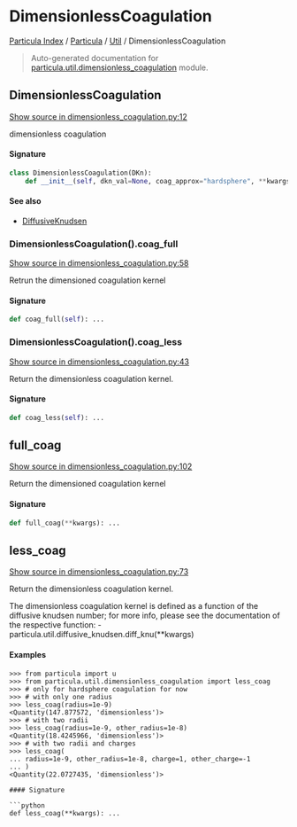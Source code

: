 # DimensionlessCoagulation

[Particula Index](../../README.md#particula-index) / [Particula](../index.md#particula) / [Util](./index.md#util) / DimensionlessCoagulation

> Auto-generated documentation for [particula.util.dimensionless_coagulation](../../../../particula/util/dimensionless_coagulation.py) module.

## DimensionlessCoagulation

[Show source in dimensionless_coagulation.py:12](../../../../particula/util/dimensionless_coagulation.py#L12)

dimensionless coagulation

#### Signature

```python
class DimensionlessCoagulation(DKn):
    def __init__(self, dkn_val=None, coag_approx="hardsphere", **kwargs): ...
```

#### See also

- [DiffusiveKnudsen](./diffusive_knudsen.md#diffusiveknudsen)

### DimensionlessCoagulation().coag_full

[Show source in dimensionless_coagulation.py:58](../../../../particula/util/dimensionless_coagulation.py#L58)

Retrun the dimensioned coagulation kernel

#### Signature

```python
def coag_full(self): ...
```

### DimensionlessCoagulation().coag_less

[Show source in dimensionless_coagulation.py:43](../../../../particula/util/dimensionless_coagulation.py#L43)

Return the dimensionless coagulation kernel.

#### Signature

```python
def coag_less(self): ...
```



## full_coag

[Show source in dimensionless_coagulation.py:102](../../../../particula/util/dimensionless_coagulation.py#L102)

Return the dimensioned coagulation kernel

#### Signature

```python
def full_coag(**kwargs): ...
```



## less_coag

[Show source in dimensionless_coagulation.py:73](../../../../particula/util/dimensionless_coagulation.py#L73)

Return the dimensionless coagulation kernel.

The dimensionless coagulation kernel is defined as
a function of the diffusive knudsen number; for more info,
please see the documentation of the respective function:
    - particula.util.diffusive_knudsen.diff_knu(**kwargs)

#### Examples

```
>>> from particula import u
>>> from particula.util.dimensionless_coagulation import less_coag
>>> # only for hardsphere coagulation for now
>>> # with only one radius
>>> less_coag(radius=1e-9)
<Quantity(147.877572, 'dimensionless')>
>>> # with two radii
>>> less_coag(radius=1e-9, other_radius=1e-8)
<Quantity(18.4245966, 'dimensionless')>
>>> # with two radii and charges
>>> less_coag(
... radius=1e-9, other_radius=1e-8, charge=1, other_charge=-1
... )
<Quantity(22.0727435, 'dimensionless')>

#### Signature

```python
def less_coag(**kwargs): ...
```
